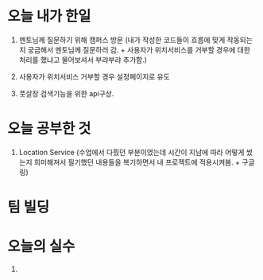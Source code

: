 # 오늘 내가 한일
1. 멘토님께 질문하기 위해 캠퍼스 방문 (내가 작성한 코드들이 흐름에 맞게 작동되는지 궁금해서 멘토님께 질문하러 감. + 사용자가 위치서비스를 거부할 경우에 대한 처리를 했냐고 물어보셔서 부랴부랴 추가함.)

2. 사용자가 위치서비스 거부할 경우 설정페이지로 유도

3. 풋살장 검색기능을 위한 api구상.

# 오늘 공부한 것
  1. Location Service (수업에서 다뤘던 부분이였는데 시간이 지남에 따라 어떻게 썼는지 희미해져서 필기했던 내용들을 복기하면서 내 프로젝트에 적용시켜봄. + 구글링)
 
 
# 팀 빌딩

# 오늘의 실수
 1. 